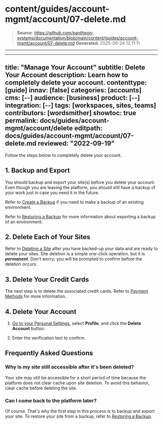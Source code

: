 # content/guides/account-mgmt/account/07-delete.md

> **Source**: https://github.com/pantheon-systems/documentation/blob/main/content/guides/account-mgmt/account/07-delete.md
> **Generated**: 2025-09-24 12:11:11

---

---
title: "Manage Your Account"
subtitle: Delete Your Account
description: Learn how to completely delete your account.
contenttype: [guide]
innav: [false]
categories: [accounts]
cms: [--]
audience: [business]
product: [--]
integration: [--]
tags: [workspaces, sites, teams]
contributors: [wordsmither]
showtoc: true
permalink: docs/guides/account-mgmt/account/delete
editpath: docs/guides/account-mgmt/account/07-delete.md
reviewed: "2022-09-19"
---

Follow the steps below to completely delete your account.

## 1. Backup and Export

You should backup and export your site(s) before you delete your account. Even though you are leaving the platform, you should still have a backup of your work just in case you need it in the future.

Refer to [Create a Backup](/guides/backups/create-backups) if you need to make a backup of an existing environment.

Refer to [Restoring a Backup](/guides/environment-configuration/restore-environment-backup) for more information about exporting a backup of an environment.

## 2. Delete Each of Your Sites

Refer to [Deleting a Site](/guides/account-mgmt/workspace-sites-teams/sites#delete-sites) after you have backed-up your data and are ready to delete your sites. Site deletion is a simple one-click operation, but it is **_permanent_**. Don't worry; you will be prompted to confirm before the deletion occurs.

## 3. Delete Your Credit Cards

The next step is to delete the associated credit cards. Refer to [Payment Methods](/guides/account-mgmt/billing/methods) for more information.

## 4. Delete Your Account

1. [Go to your Personal Settings](/personal-settings), select **Profile**, and click the **Delete Account** button. 

1. Enter the verification text to confirm.

## Frequently Asked Questions

### Why is my site still accessible after it's been deleted?
Your site may still be accessible for a short period of time because the platform does not clear cache upon site deletion. To avoid this behavior, clear cache before deleting the site.

### Can I come back to the platform later?

Of course. That's why the first step in this process is to backup and export your site. To restore your site from a backup, refer to [Restoring a Backup](/guides/environment-configuration/restore-environment-backup).
